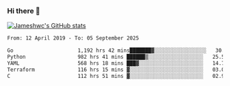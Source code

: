 ### Hi there 👋

[![Jameshwc's GitHub stats](https://github-readme-stats.vercel.app/api?username=jameshwc)](https://github.com/anuraghazra/github-readme-stats)

<!--START_SECTION:waka-->

```txt
From: 12 April 2019 - To: 05 September 2025

Go                     1,192 hrs 42 mins███████▓░░░░░░░░░░░░░░░░░   30.95 %
Python                 982 hrs 41 mins ██████▒░░░░░░░░░░░░░░░░░░   25.50 %
YAML                   568 hrs 18 mins ███▓░░░░░░░░░░░░░░░░░░░░░   14.74 %
Terraform              116 hrs 15 mins ▓░░░░░░░░░░░░░░░░░░░░░░░░   03.02 %
C                      112 hrs 51 mins ▓░░░░░░░░░░░░░░░░░░░░░░░░   02.93 %
```

<!--END_SECTION:waka-->